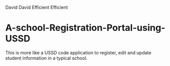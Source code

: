 David David Efficient Efficient
# A-school-Registration-Portal-using-USSD
This is more like a USSD code application to register, edit and update student information in a typical school.
